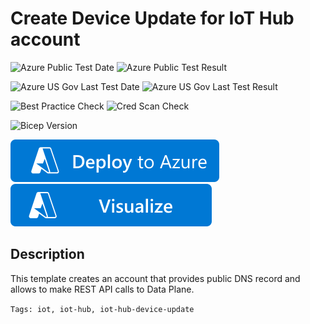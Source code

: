# Create Device Update for IoT Hub account

![Azure Public Test Date](https://azurequickstartsservice.blob.core.windows.net/badges/quickstarts/microsoft.deviceupdate/deviceupdate-create-account-instance-iothub/PublicLastTestDate.svg)
![Azure Public Test Result](https://azurequickstartsservice.blob.core.windows.net/badges/quickstarts/microsoft.deviceupdate/deviceupdate-create-account-instance-iothub/PublicDeployment.svg)

![Azure US Gov Last Test Date](https://azurequickstartsservice.blob.core.windows.net/badges/quickstarts/microsoft.deviceupdate/deviceupdate-create-account-instance-iothub/FairfaxLastTestDate.svg)
![Azure US Gov Last Test Result](https://azurequickstartsservice.blob.core.windows.net/badges/quickstarts/microsoft.deviceupdate/deviceupdate-create-account-instance-iothub/FairfaxDeployment.svg)

![Best Practice Check](https://azurequickstartsservice.blob.core.windows.net/badges/quickstarts/microsoft.deviceupdate/deviceupdate-create-account-instance-iothub/BestPracticeResult.svg)
![Cred Scan Check](https://azurequickstartsservice.blob.core.windows.net/badges/quickstarts/microsoft.deviceupdate/deviceupdate-create-account-instance-iothub/CredScanResult.svg)

![Bicep Version](https://azurequickstartsservice.blob.core.windows.net/badges/quickstarts/microsoft.deviceupdate/deviceupdate-create-account-instance-iothub/BicepVersion.svg)

[![Deploy To Azure](https://raw.githubusercontent.com/Azure/azure-quickstart-templates/master/1-CONTRIBUTION-GUIDE/images/deploytoazure.svg?sanitize=true)](https://portal.azure.com/#create/Microsoft.Template/uri/https%3A%2F%2Fraw.githubusercontent.com%2FAzure%2Fazure-quickstart-templates%2Fmaster%2Fquickstarts%2Fmicrosoft.deviceupdate%2Fdeviceupdate-create-account-instance-iothub%2Fazuredeploy.json)
[![Visualize](https://raw.githubusercontent.com/Azure/azure-quickstart-templates/master/1-CONTRIBUTION-GUIDE/images/visualizebutton.svg?sanitize=true)](http://armviz.io/#/?load=https%3A%2F%2Fraw.githubusercontent.com%2FAzure%2Fazure-quickstart-templates%2Fmaster%2Fquickstarts%2Fmicrosoft.deviceupdate%2Fdeviceupdate-create-account-instance-iothub%2Fazuredeploy.json)   

## Description

This template creates an account that provides public DNS record and allows to make REST API calls to Data Plane.

`Tags: iot, iot-hub, iot-hub-device-update`
